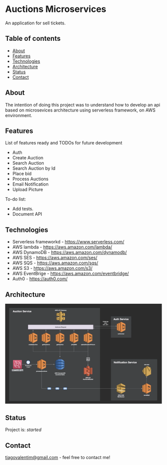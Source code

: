 # Auctions Microservices

An application for sell tickets.

## Table of contents

- [About](#about)
- [Features](#features)
- [Technologies](#technologies)
- [Architecture](#architecture)
- [Status](#status)
- [Contact](#contact)

## About

The intention of doing this project was to understand how to develop an api based on microsevices architecture using serverless framework, on AWS environment.

## Features

List of features ready and TODOs for future development

- Auth
- Create Auction
- Search Auction
- Search Auction by Id
- Place bid
- Process Auctions
- Email Notification
- Upload Picture

To-do list:

- Add tests.
- Document API

## Technologies

- Serverless frameworkd - https://www.serverless.com/
- AWS lambda - https://aws.amazon.com/lambda/
- AWS DynamoDB - https://aws.amazon.com/dynamodb/
- AWS SES - https://aws.amazon.com/ses/
- AWS SQS - https://aws.amazon.com/sqs/
- AWS S3 - https://aws.amazon.com/s3/
- AWS EventBrige - https://aws.amazon.com/eventbridge/
- Auth0 - https://auth0.com/

## Architecture

![architecture](./diagrams/auctions-app-architecture.png)

## Status

Project is: _started_

## Contact

tiagovalentim@gmail.com - feel free to contact me!
